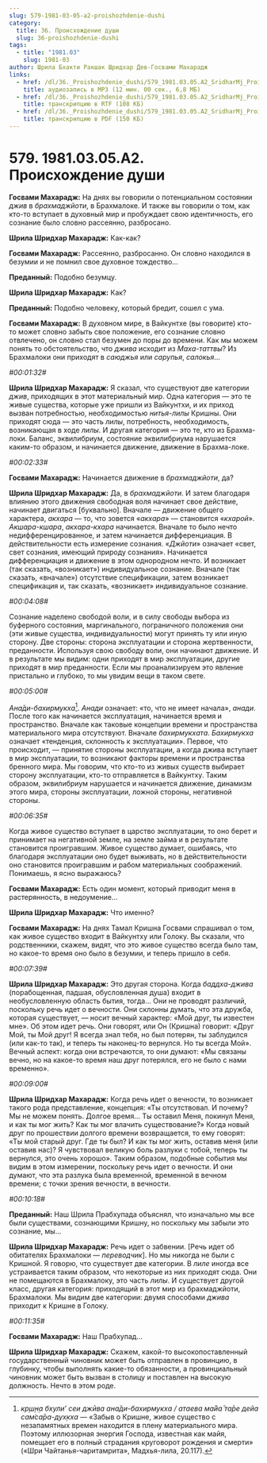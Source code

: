```yaml
---
slug: 579-1981-03-05-a2-proishozhdenie-dushi
category:
  title: 36. Происхождение души
  slug: 36-proishozhdenie-dushi
tags:
  - title: "1981.03"
    slug: 1981-03
author: Шрила Бхакти Ракшак Шридхар Дев-Госвами Махарадж
links:
  - href: /dl/36._Proishozhdenie_dushi/579_1981.03.05.A2_SridharMj_Proishojdenie_dushi.mp3
    title: аудиозапись в MP3 (12 мин. 00 сек., 6,8 МБ)
  - href: /dl/36._Proishozhdenie_dushi/579_1981.03.05.A2_SridharMj_Proishojdenie_dushi.rtf
    title: транскрипцию в RTF (108 КБ)
  - href: /dl/36._Proishozhdenie_dushi/579_1981.03.05.A2_SridharMj_Proishojdenie_dushi.pdf
    title: транскрипцию в PDF (150 КБ)
---
```


# 579. 1981.03.05.A2. Происхождение души

**Госвами Махарадж:** На днях вы говорили о потенциальном состоянии *джив* в *брахмаджйоти*, в Брахмалоке. И также вы говорили о том, как кто-то вступает в духовный мир и пробуждает свою идентичность, его сознание было словно рассеянно, разбросано.

**Шрила Шридхар Махарадж:** Как-как?

**Госвами Махарадж:** Рассеянно, разбросанно. Он словно находился в безумии и не помнил свое духовное тождество…

**Преданный:** Подобно безумцу.

**Шрила Шридхар Махарадж:** Как?

**Преданный:** Подобно человеку, который бредит, сошел с ума.

**Госвами Махарадж:** В духовном мире, в Вайкунтхе (вы говорите) кто-то может словно забыть свое положение, его сознание словно отвлечено, он словно стал безумен до поры до времени. Как мы можем понять то обстоятельство, что *джива* исходит из *Маха-таттвы*? Из Брахмалоки они приходят в *саюджья* или *сарупья*, *салокья*…

*#00:01:32#*

**Шрила Шридхар Махарадж:** Я сказал, что существуют две категории *джив*, приходящих в этот материальный мир. Одна категория — это те живые существа, которые уже пришли из Вайкунтхи, и их приход вызван потребностью, необходимостью *нитья-лилы* Кришны. Они приходят сюда — это часть *лилы*, потребность, необходимость, возникающая в ходе *лилы*. И другая категория — это те, кто из Брахма-локи. Баланс, эквилибриум, состояние эквилибриума нарушается каким-то образом, и начинается движение, движение в Брахма-локе.

*#00:02:33#*

**Госвами Махарадж:** Начинается движение в *брахмаджйоти*, да?

**Шрила Шридхар Махарадж:** Да, в *брахмаджйоти*. И затем благодаря влиянию этого движения свободная воля начинает свое действие, начинает двигаться [буквально]. Вначале — движение общего характера, *акхара* — то, что зовется «*акхара*» — становится «*кхарой*». *Акшара-кшара*, *акхара-кхара* начинается. Вначале то было нечто недифференцированное, и затем начинается дифференциация. В действительности есть измерение сознания. «*Джйоти*» означает «свет, свет сознания, имеющий природу сознания». Начинается дифференциация и движение в этом однородном нечто. И возникает (так сказать, «возникает») индивидуальное сознание. Вначале (так сказать, «вначале») отсутствие спецификации, затем возникает спецификация и, так сказать, «возникает» индивидуальное сознание.

*#00:04:08#*

Сознание наделено свободой воли, и в силу свободы выбора из буферного состояния, маргинального, пограничного положения они (эти живые существа, индивидуальности) могут принять ту или иную сторону. Две стороны: сторона эксплуатации и сторона жертвенности, преданности. Используя свою свободу воли, они начинают движение. И в результате мы видим: одни приходят в мир эксплуатации, другие приходят в мир преданности. Если мы проанализируем это явление пристально и глубоко, то мы увидим вещи в таком свете.

*#00:05:00#*

*Ана̄ди-бахирмукха*[^_ftn1]. *Анади* означает: «то, что не имеет начала», *анади*. После того как начинается эксплуатация, начинается время и пространство. Вначале как таковые концепции времени и пространства материального мира отсутствуют. Вначале *бахирмукхата*. *Бахирмукха* означает «тенденция, склонность к эксплуатации». Первое, что происходит, — принятие стороны эксплуатации, а когда джива вступает в мир эксплуатации, то возникают факторы времени и пространства бренного мира. Мы говорим, что кто-то из живых существ выбирает сторону эксплуатации, кто-то отправляется в Вайкунтху. Таким образом, эквилибриум нарушается и начинается движение, динамизм этого мира, стороны эксплуатации, ложной стороны, негативной стороны.

*#00:06:35#*

Когда живое существо вступает в царство эксплуатации, то оно берет и принимает на негативной земле, на земле займа и в результате становится проигравшим. Живое существо думает, ошибаясь, что благодаря эксплуатации оно будет выживать, но в действительности оно становится проигравшим и рабом материальных соображений. Понимаешь, я ясно выражаюсь?

**Госвами Махарадж:** Есть один момент, который приводит меня в растерянность, в недоумение…

**Шрила Шридхар Махарадж:** Что именно?

**Госвами Махарадж:** На днях Тамал Кришна Госвами спрашивал о том, как живое существо входит в Вайкунтху или Голоку. Вы сказали, что родственники, скажем, видят, что это живое существо всегда было там, но какое-то время оно было в безумии, и теперь пришло в себя.

*#00:07:39#*

**Шрила Шридхар Махарадж:** Это другая сторона. Когда *баддха-джива* (порабощенная, падшая, обусловленная душа) входит в необусловленную область бытия, тогда… Они не проводят различий, поскольку речь идет о вечности. Они склонны думать, что эта дружба, которая существует, — носит вечный характер: «Мой друг, ты известен мне». Об этом идет речь. Они говорят, или Он (Кришна) говорит: «Друг Мой, ты Мой друг! Я всегда знал тебя, но был потерян, ты заблудился (или как-то так), и теперь ты наконец-то вернулся. Но ты всегда Мой». Вечный аспект: когда они встречаются, то они думают: «Мы связаны вечно, но на какое-то время наш друг потерялся, его не было с нами временно».

*#00:09:00#*

**Шрила Шридхар Махарадж:** Когда речь идет о вечности, то возникает такого рода представление, концепция: «Ты отсутствовал. И почему? Мы не можем понять. Долгое время… Ты оставил Меня, покинул Меня, и как ты мог жить? Как ты мог влачить существование?» Когда новый друг по прошествии долгого времени возвращается, то ему говорят: «Ты мой старый друг. Где ты был? И как ты мог жить, оставив меня (или оставив нас)? Я чувствовал великую боль разлуки с тобой, теперь ты вернулся, это очень хорошо». Таким образом, подобные события мы видим в этом измерении, поскольку речь идет о вечности. И они думают, что эта разлука была временной, временной в вечном времени; с точки зрения вечности, в вечности.

*#00:10:18#*

**Преданный:** Наш Шрила Прабхупада объяснял, что изначально мы все были существами, сознающими Кришну, но поскольку мы забыли это сознание, мы…

**Шрила Шридхар Махарадж:** Речь идет о забвении. [Речь идет об обитателях Брахмалоки — *переводчик*]. Но мы никогда не были с Кришной. Я говорю, что существует две категории. В *лиле* иногда все устраивается таким образом, что некоторые из них приходят сюда. Они не помещаются в Брахмалоку, это часть *лилы*. И существует другой класс, другая категория: приходящий в этот мир из брахмаджйоти, Брахмалоки. Мы видим две категории: двумя способами *джива* приходит к Кришне в Голоку.

*#00:11:35#*

**Госвами Махарадж:** Наш Прабхупад…

**Шрила Шридхар Махарадж:** Скажем, какой-то высокопоставленный государственный чиновник может быть отправлен в провинцию, в глубинку, чтобы выполнять какие-то обязанности, а провинциальный чиновник может быть вызван в столицу и поставлен на высокую должность. Нечто в этом роде.



[^_ftn1]: *кр̣ш̣н̣а бхули’ сеи джӣва ана̄ди-бахирмукха / атаева ма̄йа̄ та̄ре дейа сам̇са̄ра-дух̣кха* — «Забыв о Кришне, живое существо с незапамятных времен находится в плену материального мира. Поэтому иллюзорная энергия Господа, известная как майя, помещает его в полный страдания круговорот рождения и смерти» («Шри Чайтанья-чаритамрита», Мадхья-лила, 20.117).

